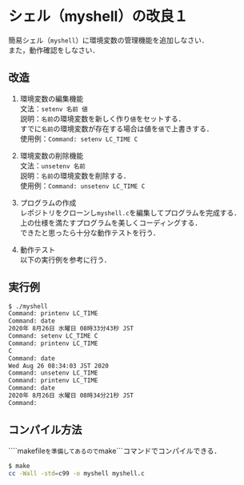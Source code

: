 # シェル（myshell）の改良１

簡易シェル（`myshell`）に環境変数の管理機能を追加しなさい．<br>
また，動作確認をしなさい．

## 改造

1. 環境変数の編集機能<br>
  文法：`setenv 名前 値`<br>
  説明：`名前`の環境変数を新しく作り`値`をセットする．<br>
  すでに`名前`の環境変数が存在する場合は値を`値`で上書きする．<br>
  使用例：`Command: setenv LC_TIME C`

2. 環境変数の削除機能<br>
  文法：`unsetenv 名前`<br>
  説明：`名前`の環境変数を削除する．<br>
  使用例：`Command: unsetenv LC_TIME C`

3. プログラムの作成<br>
  レポジトリをクローンし`myshell.c`を編集してプログラムを完成する．<br>
  上の仕様を満たすプログラムを美しくコーディングする．<br>
  できたと思ったら十分な動作テストを行う．

4. 動作テスト<br>
  以下の実行例を参考に行う．

## 実行例

```bash
$ ./myshell
Command: printenv LC_TIME
Command: date
2020年 8月26日 水曜日 08時33分43秒 JST
Command: setenv LC_TIME C
Command: printenv LC_TIME
C
Command: date
Wed Aug 26 08:34:03 JST 2020
Command: unsetenv LC_TIME   
Command: printenv LC_TIME
Command: date
2020年 8月26日 水曜日 08時34分21秒 JST
Command:
```

## コンパイル方法

````makefile```を準備してあるので```make```コマンドでコンパイルできる．

```bash
$ make
cc -Wall -std=c99 -o myshell myshell.c
````
